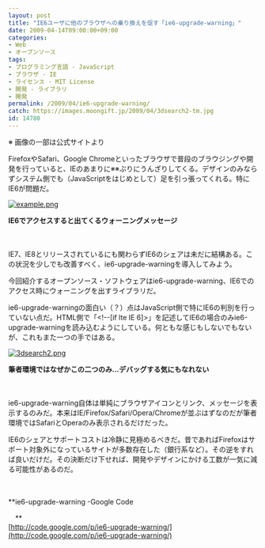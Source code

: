 ```yaml
---
layout: post
title: "IE6ユーザに他のブラウザへの乗り換えを促す「ie6-upgrade-warning」"
date: 2009-04-14T09:00:00+09:00
categories:
- Web
- オープンソース
tags: 
- プログラミング言語 - JavaScript
- ブラウザ - IE
- ライセンス - MIT License
- 開発 - ライブラリ
- 開発
permalink: /2009/04/ie6-upgrade-warning/
catch: https://images.moongift.jp/2009/04/3dsearch2-tm.jpg
id: 14780
---
```

※ 画像の一部は公式サイトより

  

FirefoxやSafari、Google Chromeといったブラウザで普段のブラウジングや開発を行っていると、IEのあまりに※※ぶりにうんざりしてくる。デザインのみならずシステム側でも（JavaScriptをはじめとして）足を引っ張ってくれる。特にIE6が問題だ。

  

[![example.png](https://images.moongift.jp/2009/04/example-tm.jpg)](https://images.moongift.jp/2009/04/example.png)&nbsp;&nbsp;  
  
**IE6でアクセスすると出てくるウォーニングメッセージ**

  

　

  

IE7、IE8とリリースされているにも関わらずIE6のシェアは未だに結構ある。この状況を少しでも改善すべく、ie6-upgrade-warningを導入してみよう。

  

今回紹介するオープンソース・ソフトウェアはie6-upgrade-warning、IE6でのアクセス時にウォーニングを出すライブラリだ。

  
<!--more-->

ie6-upgrade-warningの面白い（？）点はJavaScript側で特にIE6の判別を行っていない点だ。HTML側で「\<!--[if lte IE 6]\>」を記述してIE6の場合のみie6-upgrade-warningを読み込むようにしている。何ともな感じもしないでもないが、これもまた一つの手ではある。

  

[![3dsearch2.png](https://images.moongift.jp/2009/04/3dsearch2-tm.jpg)](https://images.moongift.jp/2009/04/3dsearch2.png)

  

**筆者環境ではなぜかこの二つのみ…デバッグする気にもなれない**

  

　

  

ie6-upgrade-warning自体は単純にブラウザアイコンとリンク、メッセージを表示するのみだ。本来はIE/Firefox/Safari/Opera/Chromeが並ぶはずなのだが筆者環境ではSafariとOperaのみ表示されるだけだった。

  

IE6のシェアとサポートコストは冷静に見極めるべきだ。昔であればFirefoxはサポート対象外になっているサイトが多数存在した（銀行系など）。その逆をすれば良いだけだ。その決断だけ下せれば、開発やデザインにかける工数が一気に減る可能性があるのだ。

  

　

  

**ie6-upgrade-warning -Google Code  
  
　**  
  [http://code.google.com/p/ie6-upgrade-warning/](http://code.google.com/p/ie6-upgrade-warning/)

  
